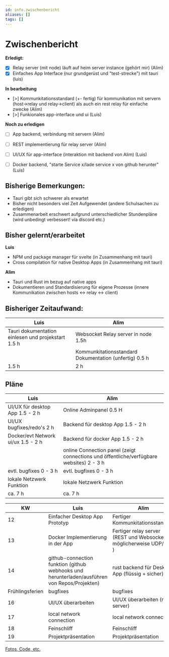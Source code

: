 ```yaml
---
id: info.zwischenbericht
aliases: []
tags: []
---
```


# Zwischenbericht 

**Erledigt:**
- [x] Relay server (mit node) läuft auf heim server instance (gehört mir) (Alim) 
- [x] Einfaches App Interface (nur grundgerüst und "test-strecke") mit tauri (luis)

**In bearbeitung**
- [>] Kommunkitationsstandard (+- fertig) für kommunikation mit servern (host->relay und relay->client) 
        als auch ein rest relay für einfache zwecke (Alim)
- [>] Funkionales app-interface und ui (Luis)


**Noch zu erledigen**
- [ ] App backend, verbindung mit servern (Alim)
- [ ] REST implementierung für relay server (Alim)

- [ ] UI/UX für app-interface (interaktion mit backend von Alim) (Luis)
- [ ] Docker backend, "starte Service x/lade service x von github herunter" (Luis)

## Bisherige Bemerkungen: 
- Tauri gibt sich schwerer als erwartet
- Bisher nicht besonders viel Zeit Aufgewendet (andere Schulsachen zu erledigen) 
- Zusammenarbeit erschwert aufgrund unterschiedlicher Stundenpläne (wird unbedingt verbessert! via discord etc.)

## Bisher gelernt/erarbeitet
**Luis** 
- NPM und package manager für svelte (in Zusammenhang mit tauri)
- Cross compilation für native Desktop Apps (in Zusammenhang mit tauri)


**Alim**
- Tauri und Rust im bezug auf native apps
- Dokumentieren und Standardisierung für eigene Prozesse (innere Kommunikation zwischen hosts <-> relay <-> client)


## Bisheriger Zeitaufwand: 
| Luis | Alim |
| ---- | ---- | 
| Tauri dokumentation einlesen und projekstart 1.5 h | Websocket Relay server in node 1.5h |
| | Kommunkitationsstandard Dokumentation (unfertig) 0.5 h | 
| 1.5 h | 2 h |

## Pläne
| Luis | Alim |
| ---- | ---- | 
| UI/UX für desktop App 1.5 - 2 h | Online Adminpanel 0.5 H |
| UI/UX bugfixes/redo's 2 h | Backend für desktop App 1.5 - 2 h| 
| Docker/evt Network ui/ux 1.5 - 2 h | Backend für docker App 1.5 - 2 h|
| | online Connection panel (zeigt connections und öffentliche/verfügbare websites) 2 - 3 h | 
| evtl. bugfixes 0 - 3 h | evtl. bugfixes 0 - 3 h |
| lokale Netzwerk Funktion| lokale Netzwerk Funktion|
| ca. 7 h | ca. 7 h |

| KW | Luis | Alim |
| --- | --- | --- | 
| 12 | Einfacher Desktop App Prototyp | Fertiger Kommunkitationsstandard |
| 13 | Docker Implementierung in der App | Fertiger relay server (REST und Websocket möglicherweise UDP/TCP ) | 
| 14 | github-connection funktion (github webhooks und herunterladen/ausführen von Repos/Projekten) | rust backend für Desktop App (flüssig + sicher) |
| Frühlingsferien | bugfixes | bugfixes |
| 16 | UI/UX überarbeiten | UI/UX überarbeiten (relay server) |
| 17 | local network connection | local network connection |
| 18 | Feinschliff | Feinschliff |
| 19 |  Projektpräsentation| Projektpräsentation |



[Fotos, Code, etc.](https://github.com/Adotweb/Distributed-Systems-InfoEF)
